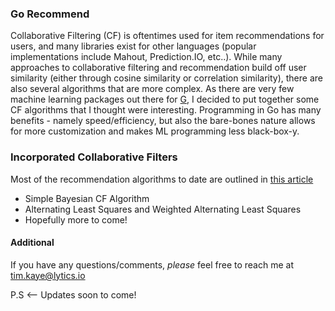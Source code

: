 ### Go Recommend

Collaborative Filtering (CF) is oftentimes used for item recommendations for users, and many libraries exist for other languages (popular implementations include Mahout, Prediction.IO, etc..). While many approaches to collaborative filtering and recommendation build off user similarity (either through cosine similarity or correlation similarity), there are also several algorithms that are more complex. As there are very few machine learning packages out there for [G](http://www.golang.org), I decided to put together some CF algorithms that I thought were interesting. Programming in Go has many benefits - namely speed/efficiency, but also the bare-bones nature allows for more customization and makes ML programming less black-box-y. 

### Incorporated Collaborative Filters

Most of the recommendation algorithms to date are outlined in [this article](http://www.hindawi.com/journals/aai/2009/421425/)

- Simple Bayesian CF Algorithm
- Alternating Least Squares and Weighted Alternating Least Squares
- Hopefully more to come! 



#### Additional

If you have any questions/comments, *please* feel free to reach me at tim.kaye@lytics.io

P.S <-- Updates soon to come!



